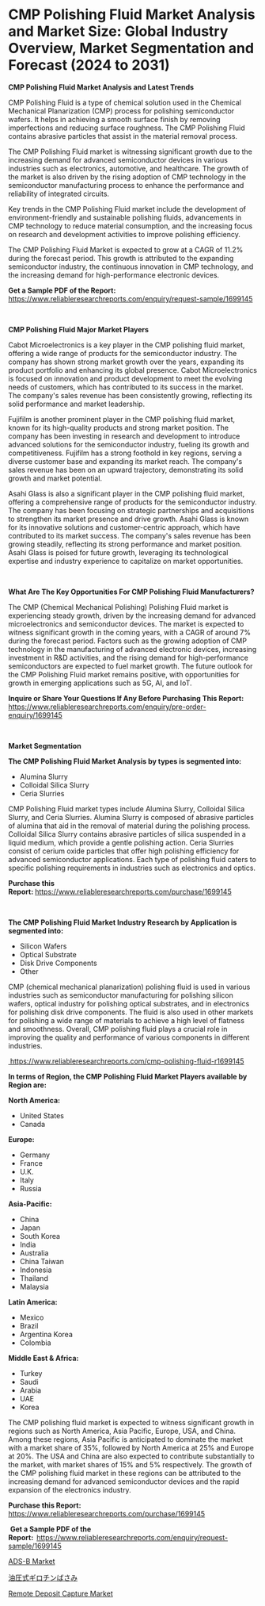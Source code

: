 <p><h1>CMP Polishing Fluid Market Analysis and Market Size: Global Industry Overview, Market Segmentation and Forecast (2024 to 2031)</h1></p><p><strong>CMP Polishing Fluid Market Analysis and Latest Trends</strong></p>
<p><p>CMP Polishing Fluid is a type of chemical solution used in the Chemical Mechanical Planarization (CMP) process for polishing semiconductor wafers. It helps in achieving a smooth surface finish by removing imperfections and reducing surface roughness. The CMP Polishing Fluid contains abrasive particles that assist in the material removal process.</p><p>The CMP Polishing Fluid market is witnessing significant growth due to the increasing demand for advanced semiconductor devices in various industries such as electronics, automotive, and healthcare. The growth of the market is also driven by the rising adoption of CMP technology in the semiconductor manufacturing process to enhance the performance and reliability of integrated circuits.</p><p>Key trends in the CMP Polishing Fluid market include the development of environment-friendly and sustainable polishing fluids, advancements in CMP technology to reduce material consumption, and the increasing focus on research and development activities to improve polishing efficiency.</p><p>The CMP Polishing Fluid Market is expected to grow at a CAGR of 11.2% during the forecast period. This growth is attributed to the expanding semiconductor industry, the continuous innovation in CMP technology, and the increasing demand for high-performance electronic devices.</p></p>
<p><strong>Get a Sample PDF of the Report:&nbsp;</strong> <a href="https://www.reliableresearchreports.com/enquiry/request-sample/1699145">https://www.reliableresearchreports.com/enquiry/request-sample/1699145</a></p>
<p>&nbsp;</p>
<p><strong>CMP Polishing Fluid Major Market Players</strong></p>
<p><p>Cabot Microelectronics is a key player in the CMP polishing fluid market, offering a wide range of products for the semiconductor industry. The company has shown strong market growth over the years, expanding its product portfolio and enhancing its global presence. Cabot Microelectronics is focused on innovation and product development to meet the evolving needs of customers, which has contributed to its success in the market. The company's sales revenue has been consistently growing, reflecting its solid performance and market leadership.</p><p>Fujifilm is another prominent player in the CMP polishing fluid market, known for its high-quality products and strong market position. The company has been investing in research and development to introduce advanced solutions for the semiconductor industry, fueling its growth and competitiveness. Fujifilm has a strong foothold in key regions, serving a diverse customer base and expanding its market reach. The company's sales revenue has been on an upward trajectory, demonstrating its solid growth and market potential.</p><p>Asahi Glass is also a significant player in the CMP polishing fluid market, offering a comprehensive range of products for the semiconductor industry. The company has been focusing on strategic partnerships and acquisitions to strengthen its market presence and drive growth. Asahi Glass is known for its innovative solutions and customer-centric approach, which have contributed to its market success. The company's sales revenue has been growing steadily, reflecting its strong performance and market position. Asahi Glass is poised for future growth, leveraging its technological expertise and industry experience to capitalize on market opportunities.</p></p>
<p>&nbsp;</p>
<p><strong>What Are The Key Opportunities For CMP Polishing Fluid Manufacturers?</strong></p>
<p><p>The CMP (Chemical Mechanical Polishing) Polishing Fluid market is experiencing steady growth, driven by the increasing demand for advanced microelectronics and semiconductor devices. The market is expected to witness significant growth in the coming years, with a CAGR of around 7% during the forecast period. Factors such as the growing adoption of CMP technology in the manufacturing of advanced electronic devices, increasing investment in R&D activities, and the rising demand for high-performance semiconductors are expected to fuel market growth. The future outlook for the CMP Polishing Fluid market remains positive, with opportunities for growth in emerging applications such as 5G, AI, and IoT.</p></p>
<p><strong>Inquire or Share Your Questions If Any Before Purchasing This Report:</strong> <a href="https://www.reliableresearchreports.com/enquiry/pre-order-enquiry/1699145">https://www.reliableresearchreports.com/enquiry/pre-order-enquiry/1699145</a></p>
<p>&nbsp;</p>
<p><strong>Market Segmentation</strong></p>
<p><strong>The CMP Polishing Fluid Market Analysis by types is segmented into:</strong></p>
<p><ul><li>Alumina Slurry</li><li>Colloidal Silica Slurry</li><li>Ceria Slurries</li></ul></p>
<p><p>CMP Polishing Fluid market types include Alumina Slurry, Colloidal Silica Slurry, and Ceria Slurries. Alumina Slurry is composed of abrasive particles of alumina that aid in the removal of material during the polishing process. Colloidal Silica Slurry contains abrasive particles of silica suspended in a liquid medium, which provide a gentle polishing action. Ceria Slurries consist of cerium oxide particles that offer high polishing efficiency for advanced semiconductor applications. Each type of polishing fluid caters to specific polishing requirements in industries such as electronics and optics.</p></p>
<p><strong>Purchase this Report:&nbsp;</strong><a href="https://www.reliableresearchreports.com/purchase/1699145">https://www.reliableresearchreports.com/purchase/1699145</a></p>
<p>&nbsp;</p>
<p><strong>The CMP Polishing Fluid Market Industry Research by Application is segmented into:</strong></p>
<p><ul><li>Silicon Wafers</li><li>Optical Substrate</li><li>Disk Drive Components</li><li>Other</li></ul></p>
<p><p>CMP (chemical mechanical planarization) polishing fluid is used in various industries such as semiconductor manufacturing for polishing silicon wafers, optical industry for polishing optical substrates, and in electronics for polishing disk drive components. The fluid is also used in other markets for polishing a wide range of materials to achieve a high level of flatness and smoothness. Overall, CMP polishing fluid plays a crucial role in improving the quality and performance of various components in different industries.</p></p>
<p><a href="https://www.reliableresearchreports.com/cmp-polishing-fluid-r1699145">&nbsp;https://www.reliableresearchreports.com/cmp-polishing-fluid-r1699145</a></p>
<p><strong>In terms of Region, the CMP Polishing Fluid Market Players available by Region are:</strong></p>
<p>
    <p> <strong> North America: </strong>
        <ul>
            <li>United States</li>
            <li>Canada</li>
        </ul>
        </p> 
    <p> <strong> Europe: </strong>
        <ul>
            <li>Germany</li>
            <li>France</li>
            <li>U.K.</li>
            <li>Italy</li>
            <li>Russia</li>
        </ul>
        </p> 
    <p> <strong> Asia-Pacific: </strong>
        <ul>
            <li>China</li>
            <li>Japan</li>
            <li>South Korea</li>
            <li>India</li>
            <li>Australia</li>
            <li>China Taiwan</li>
            <li>Indonesia</li>
            <li>Thailand</li>
            <li>Malaysia</li>
        </ul>
        </p> 
    <p> <strong> Latin America: </strong>
        <ul>
            <li>Mexico</li>
            <li>Brazil</li>
            <li>Argentina Korea</li>
            <li>Colombia</li>
        </ul>
        </p> 
    <p> <strong> Middle East & Africa: </strong>
        <ul>
            <li>Turkey</li>
            <li>Saudi</li>
            <li>Arabia</li>
            <li>UAE</li>
            <li>Korea</li>
        </ul>
    </p>
    </p>
<p><p>The CMP polishing fluid market is expected to witness significant growth in regions such as North America, Asia Pacific, Europe, USA, and China. Among these regions, Asia Pacific is anticipated to dominate the market with a market share of 35%, followed by North America at 25% and Europe at 20%. The USA and China are also expected to contribute substantially to the market, with market shares of 15% and 5% respectively. The growth of the CMP polishing fluid market in these regions can be attributed to the increasing demand for advanced semiconductor devices and the rapid expansion of the electronics industry.</p></p>
<p><strong>Purchase this Report: </strong><a href="https://www.reliableresearchreports.com/purchase/1699145">https://www.reliableresearchreports.com/purchase/1699145</a></p>
<p>&nbsp;<strong>Get a Sample PDF of the Report:&nbsp;&nbsp;</strong><a href="https://www.reliableresearchreports.com/enquiry/request-sample/1699145">https://www.reliableresearchreports.com/enquiry/request-sample/1699145</a></p>
<p><strong></strong></p>
<p><p><a href="https://www.linkedin.com/pulse/ads-b-market-research-report-its-history-forecast-2024-2031-magnoir-f8ree">ADS-B Market</a></p><p><a href="https://github.com/BrionnaBoyle/Market-Research-Report-List-1/blob/main/130948365816.md">油圧式ギロチンばさみ</a></p><p><a href="https://www.linkedin.com/pulse/remote-deposit-capture-market-exploring-share-trends-future-dgbvf">Remote Deposit Capture Market</a></p></p>
